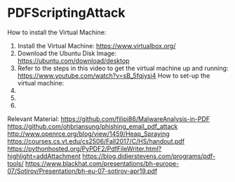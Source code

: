 # PDFScriptingAttack
How to install the Virtual Machine:
 1) Install the Virtual Machine: https://www.virtualbox.org/ 
 2) Download the Ubuntu Disk Image: https://ubuntu.com/download/desktop
 3) Refer to the steps in this video to get the virtual machine up and running: https://www.youtube.com/watch?v=sB_5fqiysi4
How to set-up the virtual machine:
  1)
  2)
  3)
  

Relevant Material:
https://github.com/filipi86/MalwareAnalysis-in-PDF
https://github.com/ohbriansung/phishing_email_pdf_attack
http://www.openrce.org/blog/view/1459/Heap_Spraying
https://courses.cs.vt.edu/cs2506/Fall2017/C/HS/handout.pdf
https://pythonhosted.org/PyPDF2/PdfFileWriter.html?highlight=addAttachment
https://blog.didierstevens.com/programs/pdf-tools/
https://www.blackhat.com/presentations/bh-europe-07/Sotirov/Presentation/bh-eu-07-sotirov-apr19.pdf

